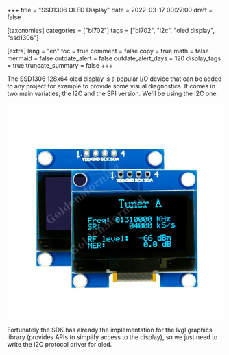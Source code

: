 +++
title = "SSD1306 OLED Display"
date = 2022-03-17 00:27:00
draft = false

[taxonomies]
categories = ["bl702"]
tags = ["bl702", "i2c", "oled display", "ssd1306"]

[extra]
lang = "en"
toc = true
comment = false
copy = true
math = false
mermaid = false
outdate_alert = false
outdate_alert_days = 120
display_tags = true
truncate_summary = false
+++

The SSD1306 128x64 oled display is a popular I/O device that can be added to any project for example to provide some visual diagnostics. It comes in two main variaties; the I2C and the SPI version. We'll be using the I2C one.

![SSD1306 128x64](/img/oled.jpg)


Fortunately the SDK has already the implementation for the lvgl graphics library (provides APIs to simplify access to the display), so we just need to write the I2C protocol driver for oled. 
